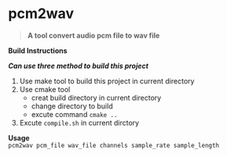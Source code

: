 # pcm2wav

>**A tool convert audio pcm file to wav file**

**Build Instructions**

***Can use three method to build this project***
1. Use make tool to build this project in current directory
2. Use cmake tool
	- creat build directory in current directory
	- change directory to build
	- excute command `cmake ..`
3. Excute `compile.sh` in current dirctory  

**Usage**  
`pcm2wav pcm_file wav_file channels sample_rate sample_length`